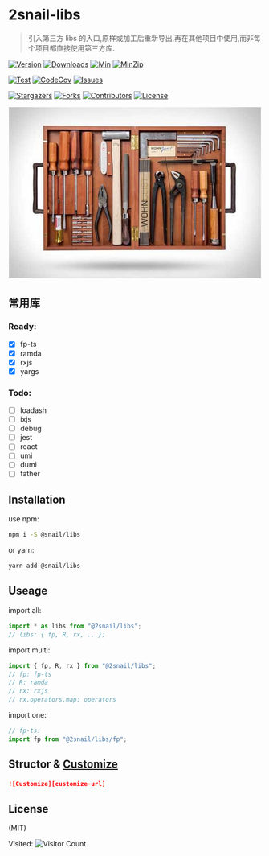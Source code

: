 # 2snail-libs

> 引入第三方 libs 的入口,原样或加工后重新导出,再在其他项目中使用,而非每个项目都直接使用第三方库.

[![Version][version-shield]][npm-url]
[![Downloads][downloads-shield]][npm-url]
[![Min][min-shield]][size-url]
[![MinZip][minzip-shield]][size-url]

[![Test][test-shield]][test-url]
[![CodeCov][codecov-shield]][codecov-url]
[![Issues][issues-shield]][issues-url]

[![Stargazers][stars-shield]][stars-url]
[![Forks][forks-shield]][forks-url]
[![Contributors][contributors-shield]][contributors-url]
[![License][license-shield]][license-url]

![tools][logo-url]

## 常用库

### Ready:

- [x] fp-ts
- [x] ramda
- [x] rxjs
- [x] yargs

### Todo:

- [ ] loadash
- [ ] ixjs
- [ ] debug
- [ ] jest
- [ ] react
- [ ] umi
- [ ] dumi
- [ ] father

## Installation

use npm:

```sh
npm i -S @snail/libs
```

or yarn:

```sh
yarn add @snail/libs
```

## Useage

import all:

```ts
import * as libs from "@2snail/libs";
// libs: { fp, R, rx, ...};
```

import multi:

```ts
import { fp, R, rx } from "@2snail/libs";
// fp: fp-ts
// R: ramda
// rx: rxjs
// rx.operators.map: operators
```

import one:

```ts
// fp-ts:
import fp from "@2snail/libs/fp";
```

## Structor & [Customize][customize-url]

```md
![Customize][customize-url]
```

## License

(MIT)

Visited: ![Visitor Count](https://profile-counter.glitch.me/2snail-libs/count.svg)

<!-- MARKDOWN LINKS & IMAGES -->
<!-- https://github.com/2snail/libs -->

[npm-url]: https://www.npmjs.com/package/@2snail/libs
[version-shield]: https://img.shields.io/npm/v/@2snail/libs.svg
[downloads-shield]: https://img.shields.io/npm/dm/@2snail/libs.svg
[min-shield]: https://flat.badgen.net/bundlephobia/min/@2snail/libs
[minzip-shield]: https://flat.badgen.net/bundlephobia/minzip/@2snail/libs
[size-url]: https://bundlephobia.com/result?p=@2snail/libs
[test-shield]: https://github.com/2snail/libs/workflows/Test/badge.svg
[test-url]: https://github.com/2snail/libs/actions
[codecov-shield]: https://codecov.io/gh/2snail/libs/branch/master/graph/badge.svg
[codecov-url]: https://codecov.io/gh/2snail/libs
[contributors-url]: https://github.com/2snail/libs/graphs/contributors
[issues-shield]: https://img.shields.io/github/issues/2snail/libs.svg
[issues-url]: https://github.com/2snail/libs/issues
[stars-shield]: https://img.shields.io/github/stars/2snail/libs.svg
[stars-url]: https://github.com/2snail/libs/stargazers
[forks-shield]: https://img.shields.io/github/forks/2snail/libs.svg
[forks-url]: https://github.com/2snail/libs/network/members
[contributors-shield]: https://img.shields.io/github/contributors/2snail/libs.svg
[license-shield]: https://img.shields.io/github/license/2snail/libs.svg
[license-url]: https://github.com/2snail/libs/blob/master/LICENSE
[customize-url]: ./customize.md
[logo-url]: ./images/libs-010.jpg
